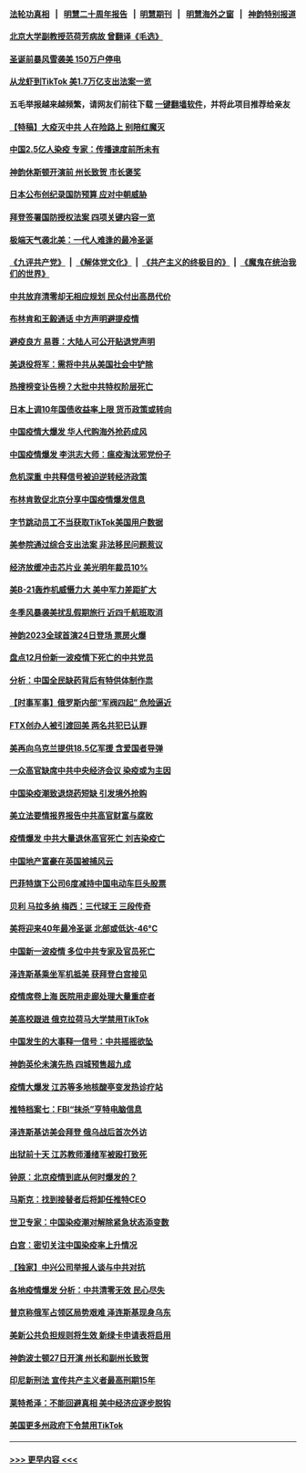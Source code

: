 #### [法轮功真相](https://github.com/gfw-breaker/truth/blob/master/README.md?t=0) &nbsp;&nbsp;|&nbsp;&nbsp; [明慧二十周年报告](https://github.com/gfw-breaker/mh-reports/blob/master/README.md?t=0) &nbsp;&nbsp;|&nbsp;&nbsp;[明慧期刊](https://github.com/gfw-breaker/mh-qikan) &nbsp;&nbsp;|&nbsp;&nbsp; [明慧海外之窗](https://github.com/gfw-breaker/mh-news/blob/master/README.md?t=0) &nbsp;&nbsp;|&nbsp;&nbsp; [神韵特别报道](https://github.com/gfw-breaker/mh-news/blob/master/shenyun.md?t=0)
#### [北京大学副教授范荷芳病故 曾翻译《毛选》](../pages/nf4514/n13890768.md?t=12240943) 
#### [圣诞前暴风雪袭美 150万户停电](../pages/nf4514/n13890783.md?t=12240943) 
#### [从龙虾到TikTok 美1.7万亿支出法案一览](../pages/nf4514/n13890735.md?t=12240943) 
#### 五毛举报越来越频繁，请网友们前往下载 [一键翻墙软件](https://github.com/gfw-breaker/ssr-accounts)，并将此项目推荐给亲友
#### [【特稿】大疫灭中共 人在险路上 别陪红魔灭](../pages/nf4514/n13890697.md?t=12240943) 
#### [中国2.5亿人染疫 专家：传播速度前所未有](../pages/nf4514/n13890708.md?t=12240943) 
#### [神韵休斯顿开演前 州长致贺 市长褒奖](../pages/nf4514/n13890642.md?t=12240943) 
#### [日本公布创纪录国防预算 应对中朝威胁](../pages/nf4514/n13890652.md?t=12240943) 
#### [拜登签署国防授权法案 四项关键内容一览](../pages/nf4514/n13890669.md?t=12240943) 
#### [极端天气袭北美：一代人难逢的最冷圣诞](../pages/nf4514/n13890635.md?t=12240943) 
#### [《九评共产党》](https://github.com/begood0513/9ping.md/blob/master/README.md) &nbsp;|&nbsp; [《解体党文化》](../../../../jtdwh.md/blob/master/README.md)  &nbsp;|&nbsp; [《共产主义的终极目的》](../../../../gczydzjmd.md/blob/master/README.md) &nbsp;|&nbsp; [《魔鬼在统治我们的世界》](../../../../mgztzwmdsj.md/blob/master/README.md) 
#### [中共放弃清零却无相应规划 民众付出高昂代价](../pages/nf4514/n13890278.md?t=12240943) 
#### [布林肯和王毅通话 中方声明避提疫情](../pages/nf4514/n13890572.md?t=12240943) 
#### [避疫良方 易蓉：大陆人可公开贴退党声明](../pages/nf4514/n13890040.md?t=12240943) 
#### [美退役将军：需将中共从美国社会中铲除](../pages/nf4514/n13890377.md?t=12240943) 
#### [热搜榜变讣告榜？大批中共特权阶层死亡](../pages/nf4514/n13890245.md?t=12240943) 
#### [日本上调10年国债收益率上限 货币政策或转向](../pages/nf4514/n13890214.md?t=12240943) 
#### [中国疫情大爆发 华人代购海外抢药成风](../pages/nf4514/n13890241.md?t=12240943) 
#### [中国疫情爆发 李洪志大师：瘟疫淘汰邪党份子](../pages/nf4514/n13889513.md?t=12240943) 
#### [危机深重 中共释信号被迫逆转经济政策](../pages/nf4514/n13890171.md?t=12240943) 
#### [布林肯敦促北京分享中国疫情爆发信息](../pages/nf4514/n13889975.md?t=12240943) 
#### [字节跳动员工不当获取TikTok美国用户数据](../pages/nf4514/n13890053.md?t=12240943) 
#### [美参院通过综合支出法案 非法移民问题惹议](../pages/nf4514/n13889977.md?t=12240943) 
#### [经济放缓冲击芯片业 美光明年裁员10%](../pages/nf4514/n13889938.md?t=12240943) 
#### [美B-21轰炸机威慑力大 美中军力差距扩大](../pages/nf4514/n13888690.md?t=12240943) 
#### [冬季风暴袭美扰乱假期旅行 近四千航班取消](../pages/nf4514/n13889923.md?t=12240943) 
#### [神韵2023全球首演24日登场 票房火爆](../pages/nf4514/n13889437.md?t=12240943) 
#### [盘点12月份新一波疫情下死亡的中共党员](../pages/nf4514/n13889538.md?t=12240943) 
#### [分析：中国全民缺药背后有特供体制作祟](../pages/nf4514/n13889709.md?t=12240943) 
#### [【时事军事】俄罗斯内部“军阀四起” 危险逼近](../pages/nf4514/n13889177.md?t=12240943) 
#### [FTX创办人被引渡回美 两名共犯已认罪](../pages/nf4514/n13889507.md?t=12240943) 
#### [美再向乌克兰提供18.5亿军援 含爱国者导弹](../pages/nf4514/n13889284.md?t=12240943) 
#### [一众高官缺席中共中央经济会议 染疫或为主因](../pages/nf4514/n13889370.md?t=12240943) 
#### [中国染疫潮致退烧药短缺 引发境外抢购](../pages/nf4514/n13889200.md?t=12240943) 
#### [美立法要情报界报告中共高官财富与腐败](../pages/nf4514/n13889226.md?t=12240943) 
#### [疫情爆发 中共大量退休高官死亡 刘吉染疫亡](../pages/nf4514/n13889203.md?t=12240943) 
#### [中国地产富豪在英国被捕风云](../pages/nf4514/n13889163.md?t=12240943) 
#### [巴菲特旗下公司6度减持中国电动车巨头股票](../pages/nf4514/n13889125.md?t=12240943) 
#### [贝利 马拉多纳 梅西：三代球王 三段传奇](../pages/nf4514/n13889249.md?t=12240943) 
#### [美将迎来40年最冷圣诞 北部或低达-46°C](../pages/nf4514/n13889182.md?t=12240943) 
#### [中国新一波疫情 多位中共专家及官员死亡](../pages/nf4514/n13888436.md?t=12240943) 
#### [泽连斯基乘坐军机抵美 获拜登白宫接见](../pages/nf4514/n13889215.md?t=12240943) 
#### [疫情席卷上海 医院用走廊处理大量重症者](../pages/nf4514/n13889152.md?t=12240943) 
#### [美高校跟进 俄克拉荷马大学禁用TikTok](../pages/nf4514/n13889148.md?t=12240943) 
#### [中国发生的大事释一信号：中共摇摇欲坠](../pages/nf4514/n13888494.md?t=12240943) 
#### [神韵英伦未演先热 四城预售超九成](../pages/nf4514/n13886906.md?t=12240943) 
#### [疫情大爆发 江苏等多地核酸亭变发热诊疗站](../pages/nf4514/n13888799.md?t=12240943) 
#### [推特档案七：FBI“抹杀”亨特电脑信息](../pages/nf4514/n13888824.md?t=12240943) 
#### [泽连斯基访美会拜登 俄乌战后首次外访](../pages/nf4514/n13888704.md?t=12240943) 
#### [出狱前十天 江苏教师潘绪军被殴打致死](../pages/nf4514/n13888230.md?t=12240943) 
#### [钟原：北京疫情到底从何时爆发的？](../pages/nf4514/n13888677.md?t=12240943) 
#### [马斯克：找到接替者后将卸任推特CEO](../pages/nf4514/n13888678.md?t=12240943) 
#### [世卫专家：中国染疫潮对解除紧急状态添变数](../pages/nf4514/n13888628.md?t=12240943) 
#### [白宫：密切关注中国染疫率上升情况](../pages/nf4514/n13888511.md?t=12240943) 
#### [【独家】中兴公司举报人谈与中共对抗](../pages/nf4514/n13888499.md?t=12240943) 
#### [各地疫情爆发 分析：中共清零无效 民心尽失](../pages/nf4514/n13888470.md?t=12240943) 
#### [普京称俄军占领区局势艰难 泽连斯基现身乌东](../pages/nf4514/n13888383.md?t=12240943) 
#### [美新公共负担规则将生效 新绿卡申请表将启用](../pages/nf4514/n13888044.md?t=12240943) 
#### [神韵波士顿27日开演 州长和副州长致贺](../pages/nf4514/n13886444.md?t=12240943) 
#### [印尼新刑法 宣传共产主义者最高刑期15年](../pages/nf4514/n13888120.md?t=12240943) 
#### [莱特希泽：不能回避真相 美中经济应逐步脱钩](../pages/nf4514/n13887856.md?t=12240943) 
#### [美国更多州政府下令禁用TikTok](../pages/nf4514/n13887907.md?t=12240943) 

----
#### [ >>> 更早内容 <<< ](../indexes/nf4514-earlier.md)
